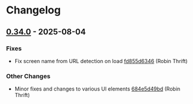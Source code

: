 # Changelog

## [0.34.0](https://github.com/RobinThrift/conveyor/releases/tag/v0.34.0) - 2025-08-04

### <!-- 1 -->Fixes

- Fix screen name from URL detection on load [fd855d6346](https://github.com/RobinThrift/conveyor/commit/fd855d634653a6388102515f3911bd65f2418c01) (Robin Thrift)

### <!-- 6 -->Other Changes

- Minor fixes and changes to various UI elements [684e5d49bd](https://github.com/RobinThrift/conveyor/commit/684e5d49bd926f1ffcf2bc9c20eb1118f6aad50d) (Robin Thrift)

[0.34.0]: https://github.com/RobinThrift/conveyor/compare/v0.33.0..v0.34.0


